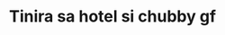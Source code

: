 ---
layout: post
title: Tinira sa hotel si chubby gf
duration: '24:08'
view: 141
rate: 2
video: 'https://flashservice.xvideos.com/embedframe/21616109'
category: 
 - pinay
 - curvy
tags: 
 - pinay-sex
 - nene
 - mokong
 - fucked
 - jackpot
priority: 0.9
changefreq: daily
---
